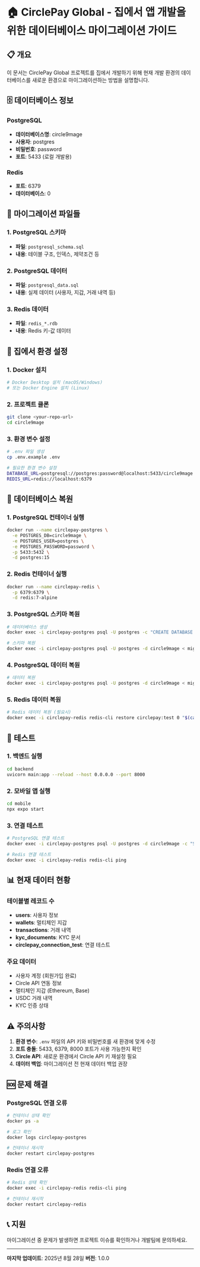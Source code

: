 # 🏠 CirclePay Global - 집에서 앱 개발을 위한 데이터베이스 마이그레이션 가이드

## 📋 개요
이 문서는 CirclePay Global 프로젝트를 집에서 개발하기 위해 현재 개발 환경의 데이터베이스를 새로운 환경으로 마이그레이션하는 방법을 설명합니다.

## 🗄️ 데이터베이스 정보

### PostgreSQL
- **데이터베이스명**: circle9mage
- **사용자**: postgres
- **비밀번호**: password
- **포트**: 5433 (로컬 개발용)

### Redis
- **포트**: 6379
- **데이터베이스**: 0

## 📁 마이그레이션 파일들

### 1. PostgreSQL 스키마
- **파일**: `postgresql_schema.sql`
- **내용**: 테이블 구조, 인덱스, 제약조건 등

### 2. PostgreSQL 데이터
- **파일**: `postgresql_data.sql`
- **내용**: 실제 데이터 (사용자, 지갑, 거래 내역 등)

### 3. Redis 데이터
- **파일**: `redis_*.rdb`
- **내용**: Redis 키-값 데이터

## 🚀 집에서 환경 설정

### 1. Docker 설치
```bash
# Docker Desktop 설치 (macOS/Windows)
# 또는 Docker Engine 설치 (Linux)
```

### 2. 프로젝트 클론
```bash
git clone <your-repo-url>
cd circle9mage
```

### 3. 환경 변수 설정
```bash
# .env 파일 생성
cp .env.example .env

# 필요한 환경 변수 설정
DATABASE_URL=postgresql://postgres:password@localhost:5433/circle9mage
REDIS_URL=redis://localhost:6379
```

## 🔄 데이터베이스 복원

### 1. PostgreSQL 컨테이너 실행
```bash
docker run --name circlepay-postgres \
  -e POSTGRES_DB=circle9mage \
  -e POSTGRES_USER=postgres \
  -e POSTGRES_PASSWORD=password \
  -p 5433:5432 \
  -d postgres:15
```

### 2. Redis 컨테이너 실행
```bash
docker run --name circlepay-redis \
  -p 6379:6379 \
  -d redis:7-alpine
```

### 3. PostgreSQL 스키마 복원
```bash
# 데이터베이스 생성
docker exec -i circlepay-postgres psql -U postgres -c "CREATE DATABASE circle9mage;"

# 스키마 복원
docker exec -i circlepay-postgres psql -U postgres -d circle9mage < migration/postgresql_schema.sql
```

### 4. PostgreSQL 데이터 복원
```bash
# 데이터 복원
docker exec -i circlepay-postgres psql -U postgres -d circle9mage < migration/postgresql_data.sql
```

### 5. Redis 데이터 복원
```bash
# Redis 데이터 복원 (필요시)
docker exec -i circlepay-redis redis-cli restore circlepay:test 0 "$(cat migration/redis_circlepay_test.rdb)"
```

## 🧪 테스트

### 1. 백엔드 실행
```bash
cd backend
uvicorn main:app --reload --host 0.0.0.0 --port 8000
```

### 2. 모바일 앱 실행
```bash
cd mobile
npx expo start
```

### 3. 연결 테스트
```bash
# PostgreSQL 연결 테스트
docker exec -i circlepay-postgres psql -U postgres -d circle9mage -c "SELECT COUNT(*) FROM users;"

# Redis 연결 테스트
docker exec -i circlepay-redis redis-cli ping
```

## 📊 현재 데이터 현황

### 테이블별 레코드 수
- **users**: 사용자 정보
- **wallets**: 멀티체인 지갑
- **transactions**: 거래 내역
- **kyc_documents**: KYC 문서
- **circlepay_connection_test**: 연결 테스트

### 주요 데이터
- 사용자 계정 (회원가입 완료)
- Circle API 연동 정보
- 멀티체인 지갑 (Ethereum, Base)
- USDC 거래 내역
- KYC 인증 상태

## ⚠️ 주의사항

1. **환경 변수**: `.env` 파일의 API 키와 비밀번호를 새 환경에 맞게 수정
2. **포트 충돌**: 5433, 6379, 8000 포트가 사용 가능한지 확인
3. **Circle API**: 새로운 환경에서 Circle API 키 재설정 필요
4. **데이터 백업**: 마이그레이션 전 현재 데이터 백업 권장

## 🆘 문제 해결

### PostgreSQL 연결 오류
```bash
# 컨테이너 상태 확인
docker ps -a

# 로그 확인
docker logs circlepay-postgres

# 컨테이너 재시작
docker restart circlepay-postgres
```

### Redis 연결 오류
```bash
# Redis 상태 확인
docker exec -i circlepay-redis redis-cli ping

# 컨테이너 재시작
docker restart circlepay-redis
```

## 📞 지원
마이그레이션 중 문제가 발생하면 프로젝트 이슈를 확인하거나 개발팀에 문의하세요.

---
**마지막 업데이트**: 2025년 8월 28일
**버전**: 1.0.0
